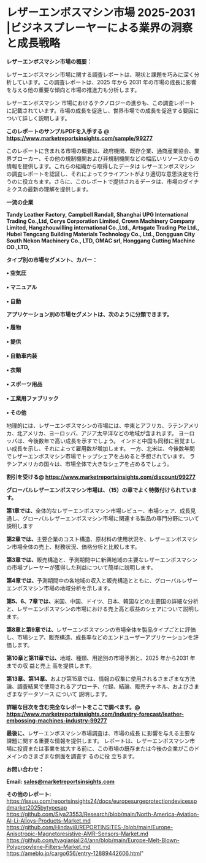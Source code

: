 # レザーエンボスマシン市場 2025-2031 |ビジネスプレーヤーによる業界の洞察と成長戦略

<strong><b>レザーエンボスマシン市場の概要：</b></strong>

レザーエンボスマシン市場に関する調査レポートは、現状と課題を巧みに深く分析しています。この調査レポートは、2025 年から 2031 年の市場の成長に影響を与える他の重要な傾向と市場の推進力も分析します。

レザーエンボスマシン 市場におけるテクノロジーの進歩も、この調査レポートに記載されています。市場の成長を促進し、世界市場での成長を促進する要因について詳しく説明します。

<strong>このレポートのサンプルPDFを入手する @ <a href=https://www.marketreportsinsights.com/sample/99277>https://www.marketreportsinsights.com/sample/99277</a></strong>

このレポートに含まれる市場の概要は、政府機関、既存企業、通商産業協会、業界ブローカー、その他の規制機関および非規制機関などの幅広いリソースからの情報を提供します。これらの組織から取得したデータは レザーエンボスマシン の調査レポートを認証し、それによってクライアントがより適切な意思決定を行うのに役立ちます。さらに、このレポートで提供されるデータは、市場のダイナミクスの最新の理解を提供します。

<strong>一流の企業</strong>

<strong><b>Tandy Leather Factory, Campbell Randall, Shanghai UPG International Trading Co.,Ltd, Cerys Corporation Limited, Crown Machinery Company Limited, Hangzhouwilling international Co.,Ltd., Artsgate Trading Pte Ltd., Hubei Tengcang Building Materials Technology Co., Ltd., Dongguan City South Nekon Machinery Co., LTD, OMAC srl, Honggang Cutting Machine CO.,LTD,</b></strong>

<strong><b>タイプ別の市場セグメント、カバー：</b></strong>

<strong>• 空気圧<br><br>• マニュアル<br><br>• 自動</strong>

<strong><b>アプリケーション別の市場セグメントは、次のように分類できます。</b></strong>

<strong>• 履物<br><br>• 提供<br><br>• 自動車内装<br><br>• 衣類<br><br>• スポーツ用品<br><br>• 工業用ファブリック<br><br>• その他</strong>

 地理的には、レザーエンボスマシンの市場には、中東とアフリカ、ラテンアメリカ、北アメリカ、ヨーロッパ、アジア太平洋などの地域が含まれます。 ヨーロッパは、今後数年で高い成長を示すでしょう。 インドと中国も同様に目覚ましい成長を示し、それによって雇用数が増加します。 一方、北米は、今後数年間でレザーエンボスマシン市場でトップシェアを占めると予想されています。 ラテンアメリカの国々は、市場全体で大きなシェアを占めるでしょう。

<strong>割引を受ける@ <a href=https://www.marketreportsinsights.com/discount/99277>https://www.marketreportsinsights.com/discount/99277</a></strong>

<strong><b>グローバルレザーエンボスマシン市場は、（15）の章でよく特徴付けられています。</b></strong>

<strong><b>第</b></strong><strong><b>1章では、</b></strong>全体的なレザーエンボスマシン市場レビュー、市場シェア、成長見通し、グローバルレザーエンボスマシン市場に関連する製品の専門分野について説明します

<strong><b>第2章では、</b></strong>主要企業のコスト構造、原材料の使用状況を、レザーエンボスマシン市場全体の売上、財務状況、価格分析と比較します。

<strong><b>第3章では、</b></strong>販売構造と、予測期間中に新興地域の主要なレザーエンボスマシンの市場プレーヤーが獲得した利益について簡単に説明します。

<strong><b>第4章では、</b></strong>予測期間中の各地域の収入と販売構造とともに、グローバルレザーエンボスマシン市場の地域分析を示します。

<strong><b>第5、6、7章では、</b></strong>米国、中国、ドイツ、日本、韓国などの主要国の詳細な分析と、レザーエンボスマシンの市場における売上高と収益のシェアについて説明します。

<strong><b>第8章と第9章では、</b></strong>レザーエンボスマシンの市場全体を製品タイプごとに評価し、市場シェア、販売構造、成長率などのエンドユーザーアプリケーションを評価します。

<strong><b>第10章と第11章では、</b></strong>地域、種類、用途別の市場予測と、2025 年から2031 年までの収 益と売上 高を提供します。

<strong><b>第13章、第14章、</b></strong>および第15章では、情報の収集に使用されるさまざまな方法論、調査結果で使用されるアプローチ、付録、結論、販売チャネル、およびさまざまなデータソース について 説明します。

<strong>詳細な目次を含む完全なレポートをここで調べます。@ <a href=https://www.marketreportsinsights.com/industry-forecast/leather-embossing-machines-industry-99277>https://www.marketreportsinsights.com/industry-forecast/leather-embossing-machines-industry-99277</a></strong>

<strong><b>最後に、</b></strong>レザーエンボスマシン市場調査は、市場の成長 に影響を</a>与える主要な課題に関する重要な情報を提供します。 レポートは、レザーエンボスマシン市場に投資または事業を拡大する前に、この市場の既存または今後の企業がこのドメインのさまざまな側面を調査す るのに役 立ちます。

<strong><b>お問い合わせ：</b></strong>

<strong>Email: </strong><a href=mailto:sales@marketreportsinsights.com><strong>sales@marketreportsinsights.com</strong></a>

<strong>その他のレポート:</strong>
<br>
<a href=https://issuu.com/reportsinsights24/docs/europesurgeprotectiondevicesspdmarket2025bytypesap>https://issuu.com/reportsinsights24/docs/europesurgeprotectiondevicesspdmarket2025bytypesap</a>
<br>
<a href=https://github.com/Siya23553/Research/blob/main/North-America-Aviation-Al-Li-Alloys-Products-Market.md>https://github.com/Siya23553/Research/blob/main/North-America-Aviation-Al-Li-Alloys-Products-Market.md</a>
<br>
<a href=https://github.com/Hindavi8/REPORTINSITES-/blob/main/Europe-Anisotropic-Magnetoresistive-AMR-Sensors-Market.md>https://github.com/Hindavi8/REPORTINSITES-/blob/main/Europe-Anisotropic-Magnetoresistive-AMR-Sensors-Market.md</a>
<br>
<a href=https://github.com/tyagianjali24/ann/blob/main/Europe-Melt-Blown-Polypropylene-Filters-Market.md>https://github.com/tyagianjali24/ann/blob/main/Europe-Melt-Blown-Polypropylene-Filters-Market.md</a>
<br>
<a href=https://ameblo.jp/cargo656/entry-12889442606.html>https://ameblo.jp/cargo656/entry-12889442606.html</a>"
